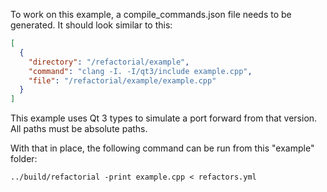 To work on this example, a compile_commands.json file needs to be generated. It should look similar to this:

``` json
[
  {
    "directory": "/refactorial/example",
    "command": "clang -I. -I/qt3/include example.cpp",
    "file": "/refactorial/example/example.cpp"
  }
]
```

This example uses Qt 3 types to simulate a port forward from that version. All paths must be absolute paths.

With that in place, the following command can be run from this "example" folder:

```
../build/refactorial -print example.cpp < refactors.yml
```

